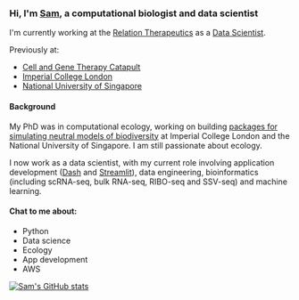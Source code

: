 ### Hi, I'm [Sam](https://www.thompsonsed.co.uk), a computational biologist and data scientist

I'm currently working at the [Relation Therapeutics](https://www.relationrx.com) as a [Data Scientist](https://www.linkedin.com/in/thompson-sed/).

Previously at:

-  [Cell and Gene Therapy Catapult](https://ct.catapult.org.uk/)
-  [Imperial College London](https://www.imperial.ac.uk/)
-  [National University of Singapore](https://nus.edu.sg/)

#### Background

My PhD was in computational ecology, working on building [packages for simulating neutral models of biodiversity](https://besjournals.onlinelibrary.wiley.com/doi/10.1111/2041-210X.13451) at Imperial College London and the National University of Singapore. I am still passionate about ecology.

I now work as a data scientist, with my current role involving application development ([Dash](https://plotly.com/dash/) and [Streamlit](https://streamlit.io/)), data engineering, bioinformatics (including scRNA-seq, bulk RNA-seq, RIBO-seq and SSV-seq) and machine learning.

#### Chat to me about:

- Python
- Data science
- Ecology
- App development
- AWS

[![Sam's GitHub stats](https://github-readme-stats-thompsonsed.vercel.app/api?count_private=true&username=thompsonsed&theme=dracula)](https://github.com/thompsonsed/github-readme-stats)
